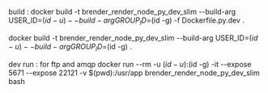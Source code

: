 build : 
docker build -t brender_render_node_py_dev_slim --build-arg USER_ID=$(id -u) --build-arg GROUP_ID=$(id -g) -f Dockerfile.py.dev .

docker build -t brender_render_node_py_dev_slim --build-arg USER_ID=$(id -u) --build-arg GROUP_ID=$(id -g) .





dev run : 
for ftp and amqp
docker run --rm -u $(id -u):$(id -g) -it --expose 5671 --expose 22121 -v $(pwd):/usr/app brender_render_node_py_dev_slim bash
